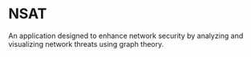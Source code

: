 # NSAT
An application designed to enhance network security by analyzing and visualizing network threats using graph theory.
